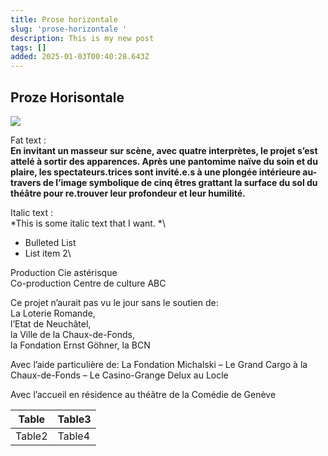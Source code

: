 ```yaml
---
title: Prose horizontale
slug: 'prose-horizontale '
description: This is my new post
tags: []
added: 2025-01-03T00:40:28.643Z
---
```


## Proze Horisontale

![](</assets/foudre_Foudre image 5.jpg>)

Fat text : \
**En invitant un masseur sur scène, avec quatre interprètes, le projet s’est attelé à sortir des apparences. Après une pantomime naïve du soin et du plaire, les spectateurs.trices sont invité.e.s à une plongée intérieure au-travers de l’image symbolique de cinq êtres grattant la surface du sol du théâtre pour re.trouver leur profondeur et leur humilité.**

Italic text :\
\*This is some italic text that I want. \*\\

* Bulleted List
* List item 2\\

Production Cie astérisque\
Co-production Centre de culture ABC

Ce projet n’aurait pas vu le jour sans le soutien de:\
La Loterie Romande, \
l’Etat de Neuchâtel, \
la Ville de la Chaux-de-Fonds, \
la Fondation Ernst Göhner, la BCN

Avec l’aide particulière de:
La Fondation Michalski – Le Grand Cargo à la Chaux-de-Fonds – Le Casino-Grange Delux au Locle

Avec l’accueil en résidence au théâtre de la Comédie de Genève

| Table  | Table3 |
| ------ | ------ |
| Table2 | Table4 |
